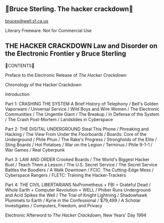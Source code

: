 Bruce Sterling. The hacker crackdown 
--------------------------------------------------------------- 
bruces@well.sf.ca.us

Literary Freeware:  Not for Commercial Use

THE HACKER CRACKDOWN Law and Disorder on the Electronic Frontier y Bruce Sterling 
---------------------------------------------------------------

CONTENTS

Preface to the Electronic Release of *The Hacker Crackdown*

Chronology of the Hacker Crackdown

Introduction

Part 1:  CRASHING THE SYSTEM A Brief History of Telephony / Bell's Golden Vaporware / Universal Service / Wild Boys and Wire Women / The Electronic Communities / The Ungentle Giant / The Breakup / In Defense of the System / The Crash Post-Mortem / Landslides in Cyberspace

Part 2:  THE DIGITAL UNDERGROUND Steal This Phone / Phreaking and Hacking / The View From Under the Floorboards / Boards: Core of the Underground / Phile Phun / The Rake's Progress / Strongholds of the Elite / Sting Boards / Hot Potatoes / War on the Legion / Terminus / Phile 9-1-1 / War Games / Real Cyberpunk

Part 3:  LAW AND ORDER Crooked Boards / The World's Biggest Hacker Bust / Teach Them a Lesson / The U.S. Secret Service / The Secret Service Battles the Boodlers / A Walk Downtown / FCIC: The Cutting-Edge Mess / Cyberspace Rangers / FLETC:  Training the Hacker-Trackers

Part 4:  THE CIVIL LIBERTARIANS NuPrometheus + FBI = Grateful Dead / Whole Earth + Computer Revolution = WELL / Phiber Runs Underground and Acid Spikes the Well / The Trial of Knight Lightning / Shadowhawk Plummets to Earth / Kyrie in the Confessional / $79,499 / A Scholar Investigates / Computers, Freedom, and Privacy

Electronic Afterword to *The Hacker Crackdown,* New Years' Day 1994
